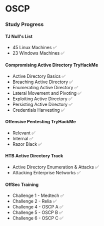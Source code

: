 # OSCP

### Study Progress

#### TJ Null's List
* 45 Linux Machines ✅
* 23 Windows Machines ✅ 

#### Compromising Active Directory TryHackMe
* Active Directory Basics ✅
* Breaching Active Directory ✅
* Enumerating Active Directory ✅
* Lateral Movement and Pivoting ✅
* Exploiting Active Directory ✅
* Persisting Active Directory ✅
* Credentials Harvesting ✅

#### Offensive Pentesting TryHackMe
* Relevant ✅
* Internal ✅
* Razor Black ✅

#### HTB Active Directory Track
* Active Directory Enumeration & Attacks ✅
* Attacking Enterprise Networks ✅

#### OffSec Training
* Challenge 1 - Medtech ✅
* Challenge 2 - Relia ✅
* Challenge 4 - OSCP A ✅
* Challenge 5 - OSCP B ✅
* Challenge 6 - OSCP C ✅
